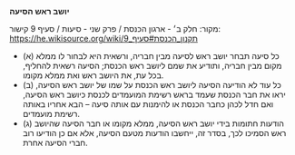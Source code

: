 **יושב ראש הסיעה**

מקור: חלק ב׳ - ארגון הכנסת / פרק שני - סיעות / סעיף 9
קישור: https://he.wikisource.org/wiki/תקנון_הכנסת#סעיף_9

 * (א) כל סיעה תבחר יושב ראש לסיעה מבין חבריה, ורשאית היא לבחור לו ממלא מקום מבין חבריה, ותודיע את שמם ליושב ראש הכנסת; הסיעה רשאית להחליף, בכל עת, את היושב ראש ואת ממלא מקומו.
 * (ב) כל עוד לא הודיעה הסיעה ליושב ראש הכנסת על שמו של יושב ראש הסיעה, יראו את חבר הכנסת שעמד בראש רשימת המועמדים לכנסת כיושב ראש הסיעה, ואם חדל לכהן כחבר הכנסת או להימנות עם אותה סיעה – הבא אחריו באותה רשימת מועמדים.
 * (ג) הודעות חתומות בידי יושב ראש הסיעה, ממלא מקומו או חבר הסיעה שהיושב ראש הסמיכו לכך, בסדר זה, ייחשבו הודעות מטעם הסיעה, אלא אם כן הודיעו רוב חברי הסיעה אחרת.
